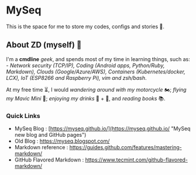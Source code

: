 # MySeq
This is the space for me to store my codes, configs and stories :speech_balloon:. 

## About ZD (myself) 💬
I'm a **cmdline** _geek_, and spends most of my time in learning things, such as: - *Network security (TCP/IP), Coding (Android apps, Python/Ruby, Markdown), Clouds (Google/Azure/AWS), Containers (Kubernetes/docker, LCX), IoT (ESP8266 and Raspberry Pi), vim and zsh/bash*. 

At my free time :hourglass_flowing_sand:, I would *wandering around with my motorcycle* :motorcycle:; *flying my Mavic Mini* :helicopter:; *enjoying my drinks* :wine_glass: + :beers:, and *reading books* :books:. 

### Quick Links
 - MySeq Blog : [https://myseq.github.io/](https://myseq.github.io/ "MySeq new blog and GitHub pages")
 - Old Blog : https://myseq.blogspot.com/
 - Markdown reference : https://guides.github.com/features/mastering-markdown/
 - GitHub Flavored Markdown : https://www.tecmint.com/github-flavored-markdown/

<!--
 - Fun on Markdown : [Those funny Funguloids!](https://sourceforge.net/p/funguloids/bugs/markdown_syntax "Those Funny Funguloids!") 
-->

<!--
**myseq/myseq** is a ✨ _special_ ✨ repository because its `README.md` (this file) appears on your GitHub profile.

### Hi there 👋

Here are some ideas to get you started:

- 🔭 I’m currently working on ...
- 🌱 I’m currently learning ...
- 👯 I’m looking to collaborate on ...
- 🤔 I’m looking for help with ...
- 💬 Ask me about ...
- 📫 How to reach me: ...
- 😄 Pronouns: ...
- ⚡ Fun fact: ...
-->
